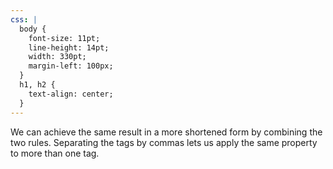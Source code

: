 ```yaml
---
css: |
  body {
    font-size: 11pt;
    line-height: 14pt;
    width: 330pt;
    margin-left: 100px;
  }
  h1, h2 {
    text-align: center;
  }
---
```


We can achieve the same result in a more shortened form by combining the two rules. Separating the tags by commas lets us apply the same property to more than one tag.